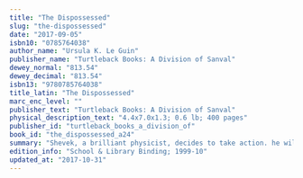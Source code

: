 ```yaml
---
title: "The Dispossessed"
slug: "the-dispossessed"
date: "2017-09-05"
isbn10: "0785764038"
author_name: "Ursula K. Le Guin"
publisher_name: "Turtleback Books: A Division of Sanval"
dewey_normal: "813.54"
dewey_decimal: "813.54"
isbn13: "9780785764038"
title_latin: "The Dispossessed"
marc_enc_level: ""
publisher_text: "Turtleback Books: A Division of Sanval"
physical_description_text: "4.4x7.0x1.3; 0.6 lb; 400 pages"
publisher_id: "turtleback_books_a_division_of"
book_id: "the_dispossessed_a24"
summary: "Shevek, a brilliant physicist, decides to take action. he will seek answers, question the unquestionable, and attempt to tear down the walls of hatred that have isolated his planet of anarchists from the rest of the civilized universe. To do this dangerous task will mean giving up his family and possibly his life. Shevek must make the unprecedented journey to the utopian mother planet, Anarres, to challenge the complex structures of life and living, and ignite the fires of change."
edition_info: "School & Library Binding; 1999-10"
updated_at: "2017-10-31"
---
```


